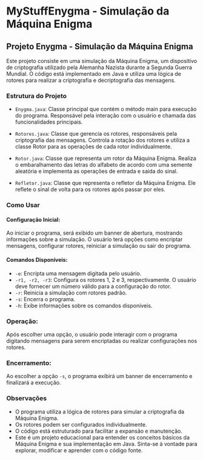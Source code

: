 # MyStuffEnygma -  Simulação da Máquina Enigma

## Projeto Enygma - Simulação da Máquina Enigma

Este projeto consiste em uma simulação da Máquina Enigma, um dispositivo de criptografia utilizado pela Alemanha Nazista durante a Segunda Guerra Mundial. O código está implementado em Java e utiliza uma lógica de rotores para realizar a criptografia e decriptografia das mensagens.

### Estrutura do Projeto

- `Enygma.java`: Classe principal que contém o método main para execução do programa. Responsável pela interação com o usuário e chamada das funcionalidades principais.
  
- `Rotores.java`: Classe que gerencia os rotores, responsáveis pela criptografia das mensagens. Controla a rotação dos rotores e utiliza a classe Rotor para as operações de cada rotor individualmente.
  
- `Rotor.java`: Classe que representa um rotor da Máquina Enigma. Realiza o embaralhamento das letras do alfabeto de acordo com uma semente aleatória e implementa as operações de entrada e saída do sinal.
  
- `Refletor.java`: Classe que representa o refletor da Máquina Enigma. Ele reflete o sinal de volta para os rotores após passar por eles.

### Como Usar

#### Configuração Inicial:

Ao iniciar o programa, será exibido um banner de abertura, mostrando informações sobre a simulação.
O usuário terá opções como encriptar mensagens, configurar rotores, reiniciar a simulação ou sair do programa.

#### Comandos Disponíveis:

- `-e`: Encripta uma mensagem digitada pelo usuário.
- `-r1, -r2, -r3`: Configura os rotores 1, 2 e 3, respectivamente. O usuário deve fornecer um número válido para a configuração do rotor.
- `-r`: Reinicia a simulação com rotores padrão.
- `-s`: Encerra o programa.
- `-h`: Exibe informações sobre os comandos disponíveis.

### Operação:

Após escolher uma opção, o usuário pode interagir com o programa digitando mensagens para serem encriptadas ou realizar configurações nos rotores.

### Encerramento:

Ao escolher a opção `-s`, o programa exibirá um banner de encerramento e finalizará a execução.

### Observações

- O programa utiliza a lógica de rotores para simular a criptografia da Máquina Enigma.
- Os rotores podem ser configurados individualmente.
- O código está estruturado para facilitar a expansão e manutenção.
- Este é um projeto educacional para entender os conceitos básicos da Máquina Enigma e sua implementação em Java. Sinta-se à vontade para explorar, modificar e aprender com o código fonte.
